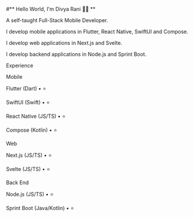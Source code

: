 #** Hello World, I'm Divya Rani 👋🏽 **

A self-taught Full-Stack Mobile Developer.

I develop mobile applications in Flutter, React Native, SwiftUI and Compose.

I develop web applications in Next.js and Svelte.

I develop backend applications in Node.js and Sprint Boot.

Experience

Mobile

Flutter (Dart) • ⭐️

SwiftUI (Swift) • ⭐️

React Native (JS/TS) • ⭐️

Compose (Kotlin) • ⭐️

Web

Next.js (JS/TS) • ⭐️

Svelte (JS/TS) • ⭐️

Back End

Node.js (JS/TS) • ⭐️

Sprint Boot (Java/Kotlin) • ⭐️
